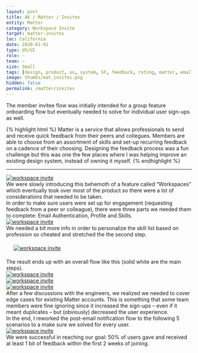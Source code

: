 ```yaml
---
layout: post
title: AK / Matter / Invites
entity: Matter
category: Workspace Invite
target: matter-invites
loc: California
date: 2020-01-01
type: UX/UI
role: –
team: –
size: Small
tags: [design, product, ux, system, SF, feedback, rating, matter, email, invites]
image: thumbs/mat_invites.png
hidden: false
permalink: /matter/invites
---
```


<div class="bg_color_none">
<div class="large_words">
The member invitee flow was initially intended for a group feature onboarding flow but eventually needed to solve for individual user sign-ups as well.
</div>
</div>


{% highlight html %}
Matter is a service that allows professionals to send and receive quick feedback from their peers and collegues. Members are able to choose from an assortment of skills and set-up recurring feedback on a cadence of their choosing. Designing the feedback process was a fun challenge but this was one the few places where I was helping improve an existing design system, instead of owning it myself.
{% endhighlight %}

---



<div class="image_container_invite">
	<a href="{{site.baseurl}}/images/projects/matter_invites/000.png" target="_blank">
	<img src="{{site.baseurl}}/images/projects/matter_invites/000.png" alt="workspace invite"></a>
</div>

<div class="app_divider_8"></div>

<div class="create_container_a1">
	<div class="nav_subhead">
		We were slowly introducing this behemoth of a feature called “Workspaces” which eventually took over most of the product so there were a lot of considerations that needed to be taken. 
	</div>
</div>

<div class="create_container_a1">
	<div class="nav_subhead">
		In order to make sure users were set up for engagement (requesting feedback from a peer or colleague), there were three parts we needed them to complete: Email Authentication, Profile and Skills.
	</div>
</div>

<div class="app_divider_8"></div>

<div class="image_container_invite">
	<a href="{{site.baseurl}}/images/projects/matter_invites/001.png" target="_blank">
	<img src="{{site.baseurl}}/images/projects/matter_invites/001.png" alt="workspace invite"></a>
</div>

<div class="app_divider_8"></div>

<div class="create_container_a1">
	<div class="nav_subhead">
		We needed a bit more info in order to personalize the skill list based on profession so cheated and stretched the the second step.
	</div>
</div>

<div class="app_divider_8"></div>

<div class="image_container_invite" style="background-image: none; padding: 20px">
	<a href="{{site.baseurl}}/images/projects/matter_invites/002.png" target="_blank">
	<img src="{{site.baseurl}}/images/projects/matter_invites/002.png" alt="workspace invite"></a>
</div>



<div class="app_divider_8"></div>


<div class="create_container_a1">
	<div class="nav_subhead">
		The result ends up with an overall flow like this (solid white are the main steps).
	</div>
</div>

<div class="app_divider_8"></div>

<div class="image_container_invite">
	<a href="{{site.baseurl}}/images/projects/matter_invites/003.png" target="_blank">
	<img src="{{site.baseurl}}/images/projects/matter_invites/003.png" alt="workspace invite"></a>
</div>

<div class="app_divider_8"></div>

<div class="image_container_invite">
	<a href="{{site.baseurl}}/images/projects/matter_invites/004.png" target="_blank">
	<img src="{{site.baseurl}}/images/projects/matter_invites/004.png" alt="workspace invite"></a>
</div>

<div class="app_divider_8"></div>

<div class="image_container_invite">
	<a href="{{site.baseurl}}/images/projects/matter_invites/006.png" target="_blank">
	<img src="{{site.baseurl}}/images/projects/matter_invites/006.png" alt="workspace invite"></a>
</div>

<div class="app_divider_8"></div>

<div class="create_container_a1">
	<div class="nav_subhead">
		After a few discussions with the engineers, we realized we needed to cover edge cases for existing Matter accounts. This is something that some team members were fine ignoring since it increased the sign-ups – even if it meant duplicates – but (obviously) decreased the user experience. 
	</div>
</div>

<div class="create_container_a1">
	<div class="nav_subhead">
		In the end, I reworked the post-email notification flow to the following 5 scenarios to a make sure we solved for every user.
	</div>
</div>

<div class="app_divider_8"></div>

<div class="image_container_invite">
	<a href="{{site.baseurl}}/images/projects/matter_invites/005.png" target="_blank">
	<img src="{{site.baseurl}}/images/projects/matter_invites/005.png" alt="workspace invite"></a>
</div>

<div class="app_divider_8"></div>

<div class="create_container_a1">
	<div class="nav_header">
		We were successful in reaching our goal: 50% of users gave and received at least 1 bit of feedback within the first 2 weeks of joining. 
	</div>
</div>
<div class="app_divider_8"></div>


